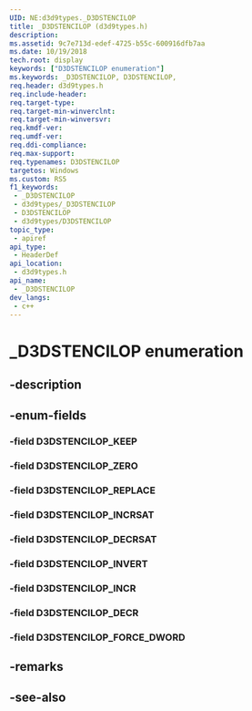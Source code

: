 ```yaml
---
UID: NE:d3d9types._D3DSTENCILOP
title: _D3DSTENCILOP (d3d9types.h)
description: 
ms.assetid: 9c7e713d-edef-4725-b55c-600916dfb7aa
ms.date: 10/19/2018
tech.root: display
keywords: ["D3DSTENCILOP enumeration"]
ms.keywords: _D3DSTENCILOP, D3DSTENCILOP,
req.header: d3d9types.h
req.include-header: 
req.target-type: 
req.target-min-winverclnt: 
req.target-min-winversvr: 
req.kmdf-ver: 
req.umdf-ver: 
req.ddi-compliance: 
req.max-support: 
req.typenames: D3DSTENCILOP
targetos: Windows
ms.custom: RS5
f1_keywords:
 - _D3DSTENCILOP
 - d3d9types/_D3DSTENCILOP
 - D3DSTENCILOP
 - d3d9types/D3DSTENCILOP
topic_type:
 - apiref
api_type:
 - HeaderDef
api_location:
 - d3d9types.h
api_name:
 - _D3DSTENCILOP
dev_langs:
 - c++
---
```


# _D3DSTENCILOP enumeration


## -description

## -enum-fields

### -field D3DSTENCILOP_KEEP 

### -field D3DSTENCILOP_ZERO 

### -field D3DSTENCILOP_REPLACE 

### -field D3DSTENCILOP_INCRSAT 

### -field D3DSTENCILOP_DECRSAT 

### -field D3DSTENCILOP_INVERT 

### -field D3DSTENCILOP_INCR 

### -field D3DSTENCILOP_DECR 

### -field D3DSTENCILOP_FORCE_DWORD 

## -remarks

## -see-also

